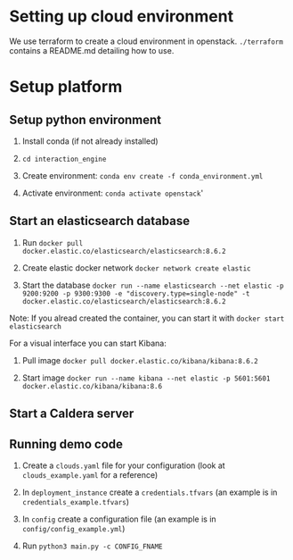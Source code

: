 
# Setting up cloud environment

We use terraform to create a cloud environment in openstack. `./terraform` contains a README.md detailing how to use.

# Setup platform

## Setup python environment

1. Install conda (if not already installed)

2. `cd interaction_engine`

3. Create environment: `conda env create -f conda_environment.yml`

4. Activate environment: `conda activate openstack`'

## Start an elasticsearch database

1. Run `docker pull docker.elastic.co/elasticsearch/elasticsearch:8.6.2`

2. Create elastic docker network `docker network create elastic`

3. Start the database `docker run --name elasticsearch --net elastic -p 9200:9200 -p 9300:9300 -e "discovery.type=single-node" -t docker.elastic.co/elasticsearch/elasticsearch:8.6.2`

Note: If you alread created the container, you can start it with `docker start elasticsearch`

For a visual interface you can start Kibana:

1. Pull image `docker pull docker.elastic.co/kibana/kibana:8.6.2`

2. Start image `docker run --name kibana --net elastic -p 5601:5601 docker.elastic.co/kibana/kibana:8.6`

## Start a Caldera server

## Running demo code

1. Create a `clouds.yaml` file for your configuration (look at `clouds_example.yaml` for a reference)

2. In `deployment_instance` create a `credentials.tfvars` (an example is in `credentials_example.tfvars`)

3. In `config` create a configuration file (an example is in `config/config_example.yml`)

4. Run `python3 main.py -c CONFIG_FNAME`
